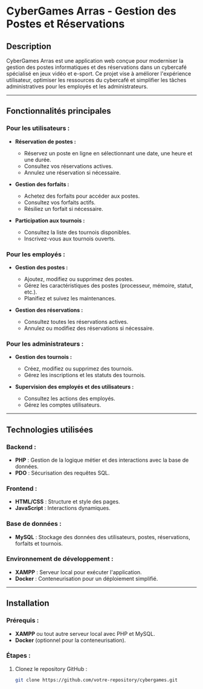 # CyberGames Arras - Gestion des Postes et Réservations

## **Description**
CyberGames Arras est une application web conçue pour moderniser la gestion des postes informatiques et des réservations dans un cybercafé spécialisé en jeux vidéo et e-sport. Ce projet vise à améliorer l'expérience utilisateur, optimiser les ressources du cybercafé et simplifier les tâches administratives pour les employés et les administrateurs.

---

## **Fonctionnalités principales**

### **Pour les utilisateurs :**
- **Réservation de postes :**
  - Réservez un poste en ligne en sélectionnant une date, une heure et une durée.
  - Consultez vos réservations actives.
  - Annulez une réservation si nécessaire.

- **Gestion des forfaits :**
  - Achetez des forfaits pour accéder aux postes.
  - Consultez vos forfaits actifs.
  - Résiliez un forfait si nécessaire.

- **Participation aux tournois :**
  - Consultez la liste des tournois disponibles.
  - Inscrivez-vous aux tournois ouverts.

### **Pour les employés :**
- **Gestion des postes :**
  - Ajoutez, modifiez ou supprimez des postes.
  - Gérez les caractéristiques des postes (processeur, mémoire, statut, etc.).
  - Planifiez et suivez les maintenances.

- **Gestion des réservations :**
  - Consultez toutes les réservations actives.
  - Annulez ou modifiez des réservations si nécessaire.

### **Pour les administrateurs :**
- **Gestion des tournois :**
  - Créez, modifiez ou supprimez des tournois.
  - Gérez les inscriptions et les statuts des tournois.

- **Supervision des employés et des utilisateurs :**
  - Consultez les actions des employés.
  - Gérez les comptes utilisateurs.

---

## **Technologies utilisées**

### **Backend :**
- **PHP** : Gestion de la logique métier et des interactions avec la base de données.
- **PDO** : Sécurisation des requêtes SQL.

### **Frontend :**
- **HTML/CSS** : Structure et style des pages.
- **JavaScript** : Interactions dynamiques.

### **Base de données :**
- **MySQL** : Stockage des données des utilisateurs, postes, réservations, forfaits et tournois.

### **Environnement de développement :**
- **XAMPP** : Serveur local pour exécuter l'application.
- **Docker** : Conteneurisation pour un déploiement simplifié.

---

## **Installation**

### **Prérequis :**
- **XAMPP** ou tout autre serveur local avec PHP et MySQL.
- **Docker** (optionnel pour la conteneurisation).

### **Étapes :**
1. Clonez le repository GitHub :
   ```bash
   git clone https://github.com/votre-repository/cybergames.git